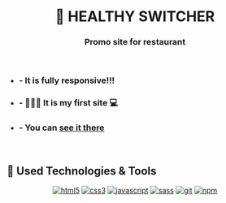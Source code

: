 <h1 align="center"> 
  🥦 HEALTHY  SWITCHER
</h1>
<h3 align="center">
  Promo site for restaurant
</h3>

</br>

<ul>
  <li>
    <h3>
        - It is fully responsive!!!
    </h3>
  </li>
  <li>
    <h3>
        - 👨🏻‍💻 It is my first site 💻
    </h3>
  </li>
  <li>
    <h3>
        - You can <a href="https://demgam.github.io/HEALTHY_SWITCHER/" target="_blank">see it there</a>
    </h3>
  </li>
</ul>

</br>

<h2>
  🔧 Used Technologies & Tools
</h2>

<p align="center">
  <a href="https://www.w3.org/html/" target="_blank"><img src="https://img.shields.io/badge/HTML5-E34F26?style=for-the-badge&logo=html5&logoColor=white" alt="html5"></a>
  <a href="https://www.w3.org/Style/CSS/" target="_blank"><img src="https://img.shields.io/badge/CSS3-1572B6?style=for-the-badge&logo=css3&logoColor=white" alt="css3"></a>
  <a href="https://developer.mozilla.org/en-US/docs/Web/JavaScript" target="_blank"><img src="https://img.shields.io/badge/JavaScript-323330?style=for-the-badge&logo=javascript&logoColor=F7DF1E" alt="javascript"></a>
  <a href="https://sass-lang.com" target="_blank"><img src="https://img.shields.io/badge/Sass-CC6699?style=for-the-badge&logo=sass&logoColor=white" alt="sass"></a>
  <a href="https://git-scm.com" target="_blank"><img src="https://img.shields.io/badge/Git-F05032?style=for-the-badge&logo=git&logoColor=white" alt="git"></a>
  <a href="https://www.npmjs.com" target="_blank"><img src="https://img.shields.io/badge/npm-CB3837?style=for-the-badge&logo=npm&logoColor=white" alt="npm"></a>
</p>


<!--
# 🥦 HEALTHY  SWITCHER
- It is fully responsive!!!
- 👨🏻‍💻 This is my first site 💻
- You can [see it there](https://demgam.github.io/HEALTHY_SWITCHER/)
-->
